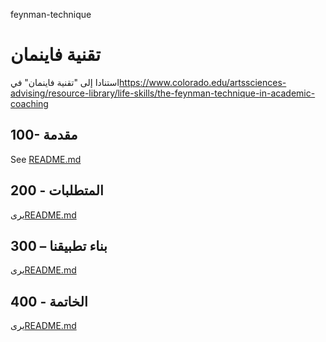 feynman-technique

# تقنية فاينمان

استنادا إلى "تقنية فاينمان" في<https://www.colorado.edu/artssciences-advising/resource-library/life-skills/the-feynman-technique-in-academic-coaching>

## 100- مقدمة

See [README.md](./100/README.md)

## 200 - المتطلبات

يرى[README.md](./200/README.md)

## 300 – بناء تطبيقنا

يرى[README.md](./300/README.md)

## 400 - الخاتمة

يرى[README.md](./400/README.md)
